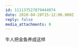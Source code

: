 ```yaml
---
id: 111137527879444974
date: 2010-04-28T15:12:00.000Z
reply: false
media_attachments: 0
---
```


牛人把金鱼养成这样 ​​​​

